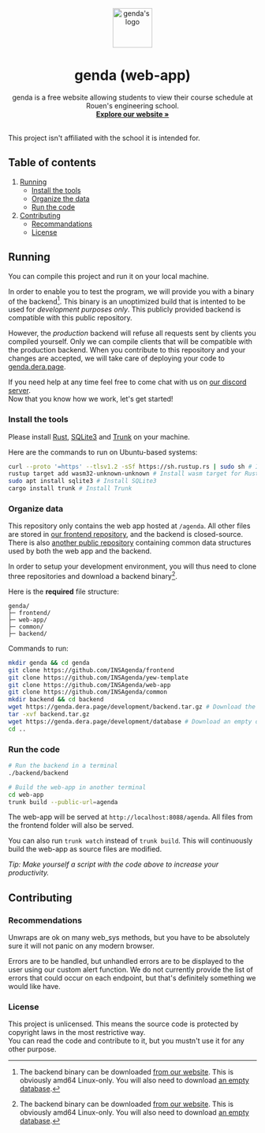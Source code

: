 <div align="center">
    <a href="https://genda.dera.page/">
        <img src="https://genda.dera.page/assets/logo/logo.svg" alt="genda's logo" width="80" height="80">
    </a>
    <h1 align="center">genda (web-app)</h1>
    <p align="center">
        genda is a free website allowing students to view their course schedule at Rouen's engineering school.<br/>
        <a href="https://genda.dera.page/"><b>Explore our website »</b></a><br/><br/>
    </p>
</div>

This project isn't affiliated with the school it is intended for.

## Table of contents

1. [Running](#running)
    - [Install the tools](#install-the-tools)
    - [Organize the data](#organize-data)
    - [Run the code](#run-the-code)
2. [Contributing](#contributing)
    - [Recommandations](#recommandations)
    - [License](#license)

## Running

You can compile this project and run it on your local machine.  
  
In order to enable you to test the program, we will provide you with a binary of the backend[^backend-binary]. This binary is an unoptimized build that is intented to be used for *development purposes only*. This publicly provided backend is compatible with this public repository.  
  
However, the *production* backend will refuse all requests sent by clients you compiled yourself. Only we can compile clients that will be compatible with the production backend. When you contribute to this repository and your changes are accepted, we will take care of deploying your code to [genda.dera.page](https://genda.dera.page).  
  
If you need help at any time feel free to come chat with us on [our discord server](https://discord.gg/TpdbUyfcbJ).  
Now that you know how we work, let's get started!

### Install the tools

Please install [Rust](https://www.rust-lang.org/), [SQLite3](https://www.sqlite.org/index.html) and [Trunk](https://trunkrs.dev/) on your machine.

Here are the commands to run on Ubuntu-based systems:

```bash
curl --proto '=https' --tlsv1.2 -sSf https://sh.rustup.rs | sudo sh # Install Rust
rustup target add wasm32-unknown-unknown # Install wasm target for Rust
sudo apt install sqlite3 # Install SQLite3
cargo install trunk # Install Trunk
```

### Organize data

This repository only contains the web app hosted at `/agenda`.
All other files are stored in [our frontend repository](https://github.com/INSAgenda/frontend), and the backend is closed-source. There is also [another public repository](https://github.com/INSAgenda/common) containing common data structures used by both the web app and the backend.  

In order to setup your development environment, you will thus need to clone three repositories and download a backend binary[^backend-binary].

Here is the **required** file structure:

```text
genda/
├─ frontend/
├─ web-app/
├─ common/
├─ backend/
```

Commands to run:

```bash
mkdir genda && cd genda
git clone https://github.com/INSAgenda/frontend
git clone https://github.com/INSAgenda/yew-template
git clone https://github.com/INSAgenda/web-app
git clone https://github.com/INSAgenda/common
mkdir backend && cd backend
wget https://genda.dera.page/development/backend.tar.gz # Download the backend binary
tar -xvf backend.tar.gz
wget https://genda.dera.page/development/database # Download an empty database ready to be used by the backend
cd ..
```

### Run the code

```bash
# Run the backend in a terminal
./backend/backend

# Build the web-app in another terminal
cd web-app
trunk build --public-url=agenda
```

The web-app will be served at `http://localhost:8088/agenda`. All files from the frontend folder will also be served.  

You can also run `trunk watch` instead of `trunk build`.
This will continuously build the web-app as source files are modified.

_Tip: Make yourself a script with the code above to increase your productivity._

## Contributing

### Recommendations

Unwraps are ok on many web_sys methods, but you have to be absolutely sure it will not panic on any modern browser.  
  
Errors are to be handled, but unhandled errors are to be displayed to the user using our custom alert function. We do not currently provide the list of errors that could occur on each endpoint, but that's definitely something we would like have.  

### License

This project is unlicensed. This means the source code is protected by copyright laws in the most restrictive way.  
You can read the code and contribute to it, but you mustn't use it for any other purpose.

[^backend-binary]: The backend binary can be downloaded [from our website](https://genda.dera.page/development/backend.tar.gz). This is obviously amd64 Linux-only. You will also need to download [an empty database](https://genda.dera.page/development/database).
